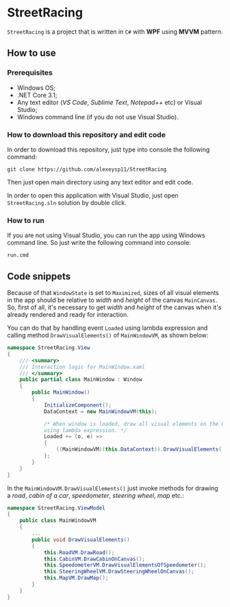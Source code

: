 # StreetRacing

`StreetRacing` is a project that is written in `C#` with **WPF** using **MVVM** pattern. 

## How to use

### Prerequisites

- Windows OS;
- .NET Core 3.1;
- Any text editor (*VS Code*, *Sublime Text*, *Notepad++* etc) or Visual Studio;
- Windows command line (if you do not use Visual Studio).

### How to download this repository and edit code

In order to download this repository, just type into console the following command:
```
git clone https://github.com/alexeysp11/StreetRacing
```

Then just open main directory using any text editor and edit code.

In order to open this application with Visual Studio, just open `StreetRacing.sln` solution by double click. 

### How to run

If you are not using Visual Studio, you can run the app using Windows command line. 
So just write the following command into console:
```
run.cmd
```

## Code snippets 

Because of that `WindowState` is set to `Maximized`, sizes of all visual elements in the app should be relative to *width* and *height* of the canvas `MainCanvas`. 
So, first of all, it's necessary to get *width* and *height* of the canvas when it's already rendered and ready for interaction. 

You can do that by handling event `Loaded` using lambda expression and calling method `DrawVisualElements()` of `MainWindowVM`, as shown below: 
```C#
namespace StreetRacing.View
{
    /// <summary>
    /// Interaction logic for MainWindow.xaml
    /// </summary>
    public partial class MainWindow : Window
    {
        public MainWindow()
        {
            InitializeComponent();
            DataContext = new MainWindowVM(this); 

            /* When window is loaded, draw all visual elements on the Canvas 
            using lambda expression. */
            Loaded += (o, e) => 
            {
                ((MainWindowVM)(this.DataContext)).DrawVisualElements(); 
            }; 
        }
    }
}
```

In the `MainWindowVM.DrawVisualElements()` just invoke methods for drawing a *road*, *cabin of a car*, *speedometer*, *steering wheel*, *map* etc.: 
```C#
namespace StreetRacing.ViewModel
{
    public class MainWindowVM
    {
        ... 
        public void DrawVisualElements()
        {
            this.RoadVM.DrawRoad(); 
            this.CabinVM.DrawCabinOnCanvas(); 
            this.SpeedometerVM.DrawVisualElementsOfSpeedometer(); 
            this.SteeringWheelVM.DrawSteeringWheelOnCanvas(); 
            this.MapVM.DrawMap(); 
        }
    }
}
```
